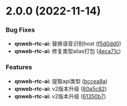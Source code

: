 # 2.0.0 (2022-11-14)


### Bug Fixes

* **qnweb-rtc-ai:** 替换语音识别host ([f5d0dd0](https://github.com/qbox/QNSolutions_Web/commit/f5d0dd04571a2a2fc49bc224830dc3f2eee27772))
* **qnweb-rtc-ai:** 修复类型alias打包 ([4eca71c](https://github.com/qbox/QNSolutions_Web/commit/4eca71c7c77df56aca243b75dd3e3a11f7ee40af))


### Features

* **qnweb-rtc-ai:** 提取api类型 ([bccea8a](https://github.com/qbox/QNSolutions_Web/commit/bccea8ad323a47e9c8c993e65a06a156ca02a578))
* **qnweb-rtc-ai:** v2版本升级 ([60a5c82](https://github.com/qbox/QNSolutions_Web/commit/60a5c82aeebc63045e2b81b4f70bf9d03574395c))
* **qnweb-rtc-ai:** v2版本升级 ([61350b7](https://github.com/qbox/QNSolutions_Web/commit/61350b7e122ae603acd11efccd8dc5e0daf4ff85))



